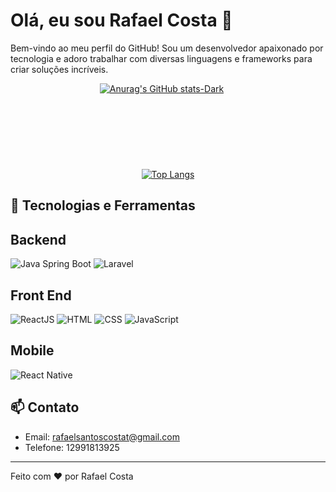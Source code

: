 # Olá, eu sou Rafael Costa 👋




Bem-vindo ao meu perfil do GitHub! Sou um desenvolvedor apaixonado por tecnologia e adoro trabalhar com diversas linguagens e frameworks para criar soluções incríveis.

<div align="center" justify="center">
  <div style="margin-bottom: 20px;">
  <a href="https://github.com/rafaels549/github-readme-stats#gh-dark-mode-only" style="margin-right: 20px;">
    <img src="https://github-readme-stats.vercel.app/api?username=rafaels549&show_icons=true&theme=dark#gh-dark-mode-only" alt="Anurag's GitHub stats-Dark" style="margin-bottom: 100px;" />
  </a>
   </div>
   <div>

  <a href="https://github.com/anuraghazra/github-readme-stats">
    <img src="https://github-readme-stats.vercel.app/api/top-langs/?username=rafaels549&theme=dark#gh-dark-mode-only" alt="Top Langs" style="max-width: 45%;" />
  </a>
  </div>
    </div>



## 🔧 Tecnologias e Ferramentas



## Backend
![Java Spring Boot](https://img.shields.io/badge/Java%20Spring%20Boot-6DB33F?style=for-the-badge&logo=spring&logoColor=white)
![Laravel](https://img.shields.io/badge/Laravel-FF2D20?style=for-the-badge&logo=laravel&logoColor=white)

## Front End
![ReactJS](https://img.shields.io/badge/ReactJS-61DAFB?style=for-the-badge&logo=react&logoColor=white)
![HTML](https://img.shields.io/badge/HTML5-E34F26?style=for-the-badge&logo=html5&logoColor=white)
![CSS](https://img.shields.io/badge/CSS3-1572B6?style=for-the-badge&logo=css3&logoColor=white)
![JavaScript](https://img.shields.io/badge/JavaScript-F7DF1E?style=for-the-badge&logo=javascript&logoColor=white)

## Mobile
![React Native](https://img.shields.io/badge/React%20Native-61DAFB?style=for-the-badge&logo=react&logoColor=white)



## 📫 Contato


- Email: rafaelsantoscostat@gmail.com
- Telefone: 12991813925
---

Feito com ❤️ por Rafael Costa








